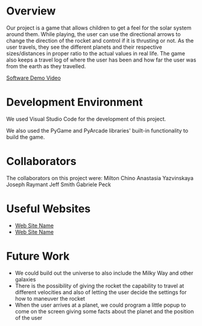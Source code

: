 # Overview

Our project is a game that allows children to get a feel for the solar system around them. While playing, the user can use the directional arrows to change the direction of the rocket and control if it is thrusting or not. As the user travels, they see the different planets and their respective sizes/distances in proper ratio to the actual values in real life. The game also keeps a travel log of where the user has been and how far the user was from the earth as they travelled.

[Software Demo Video](http://youtube.link.goes.here)

# Development Environment

We used Visual Studio Code for the development of this project.

We also used the PyGame and PyArcade libraries' built-in functionality to build the game. 

# Collaborators
The collaborators on this project were:
Milton Chino
Anastasia Yazvinskaya
Joseph Raymant
Jeff Smith
Gabriele Peck

# Useful Websites
* [Web Site Name](http://url.link.goes.here)
* [Web Site Name](http://url.link.goes.here)

# Future Work
* We could build out the universe to also include the Milky Way and other galaxies
* There is the possibility of giving the rocket the capability to travel at different velocities and also of letting the user decide the settings for how to maneuver the rocket
* When the user arrives at a planet, we could program a little popup to come on the screen giving some facts about the planet and the position of the user

